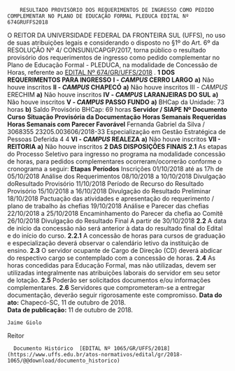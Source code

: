         RESULTADO PROVISÓRIO DOS REQUERIMENTOS DE INGRESSO COMO PEDIDO COMPLEMENTAR NO PLANO DE EDUCAÇÃO FORMAL PLEDUCA EDITAL Nº 674GRUFFS2018  

 O REITOR DA UNIVERSIDADE FEDERAL DA FRONTEIRA SUL (UFFS), no uso de suas atribuições legais e considerando o disposto no §1º do Art. 6º da RESOLUÇÃO Nº 4/ CONSUNI/CAPGP/2017, torna público o resultado provisório dos requerimentos de ingresso como pedido complementar no Plano de Educação Formal - PLEDUCA, na modalidade de Concessão de Horas, referente ao [EDITAL Nº 674/GR/UFFS/2018](https://www.uffs.edu.br/atos-normativos/edital/gr/2018-0674)  .  **1 DOS REQUERIMENTOS PARA INGRESSO**  **I - *CAMPUS* CERRO LARGO**  **a)** Não houve inscritos **II - *CAMPUS* CHAPECÓ**  **a)** Não houve inscritos III - *CAMPUS* ERECHIM **a)** Não houve inscritos **IV - *CAMPUS* LARANJEIRAS DO SUL**  **a)** Não houve inscritos **V - *CAMPUS* PASSO FUNDO**  **a)** BHCap da Unidade: 73 horas **b)** Saldo Provisório BHCap: 69 horas     **Servidor / SIAPE**    **Nº Documento**    **Curso**    **Situação Provisória da Documentação**    **Horas Semanais Requeridas**    **Horas Semanais com Parecer Favorável**      Fernanda Gabriel da Silva / 3068355   23205.003606/2018-33   Especialização em Gestão Estratégica de Pessoas   Deferida   4   4     **VI - *CAMPUS* REALEZA**  **a)** Não houve inscritos **VII - REITORIA**  **a)** Não houve inscritos  **2 DAS DISPOSIÇÕES FINAIS**  **2.1** As etapas do Processo Seletivo para ingresso no programa na modalidade concessão de horas, para pedidos complementares ocorreram/ocorrerão conforme o cronograma a seguir:     **Etapas**    **Períodos**      Inscrições   01/10/2018 até as 17h de 05/10/2018     Análise dos Requerimentos   08/10/2018 a 10/10/2018     Divulgação doResultado Provisório   11/10/2018     Período de Recurso do Resultado Provisório   15/10/2018 a 16/10/2018     Divulgação do Resultado Preliminar   18/10/2018     Pactuação das atividades e apresentação do requerimento / plano de trabalho às chefias   19/10/2018     Análise e Parecer das chefias   22/10/2018 a 25/10/2018     Encaminhamento do Parecer da chefia ao Comitê   26/10/2018     Divulgação do Resultado Final   A partir de 30/10/2018     **2.2** A data de início da concessão não será anterior à data do resultado final do Edital e do início do curso. **2.2.1** A concessão de horas para cursos de graduação e especialização deverá observar o calendário letivo da instituição de ensino. **2.3** O servidor ocupante de Cargo de Direção (CD) deverá abdicar do respectivo cargo se contemplado com a concessão de horas. **2.4** As horas concedidas para Educação Formal, mas não utilizadas, devem ser utilizadas integralmente nas atribuições laborais do servidor em seu setor de lotação. **2.5** Poderão ser solicitados documentos e/ou informações complementares. **2.6** Servidores que comprometeram-se a entregar documentação, deverão seguir rigorosamente este compromisso.      **Data do ato:** Chapecó-SC, 11 de outubro de 2018.   
 **Data de publicação:**  11 de outubro de 2018. 

    Jaime Giolo   
 Reitor 

      Documento Histórico  [EDITAL Nº 1065/GR/UFFS/2018](https://www.uffs.edu.br/atos-normativos/edital/gr/2018-1065/@@download/documento_historico)     
      